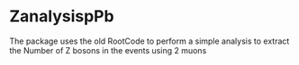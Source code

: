 # ZanalysispPb
The package uses the old RootCode to perform a simple analysis to extract the Number of Z bosons in the events using 2 muons
